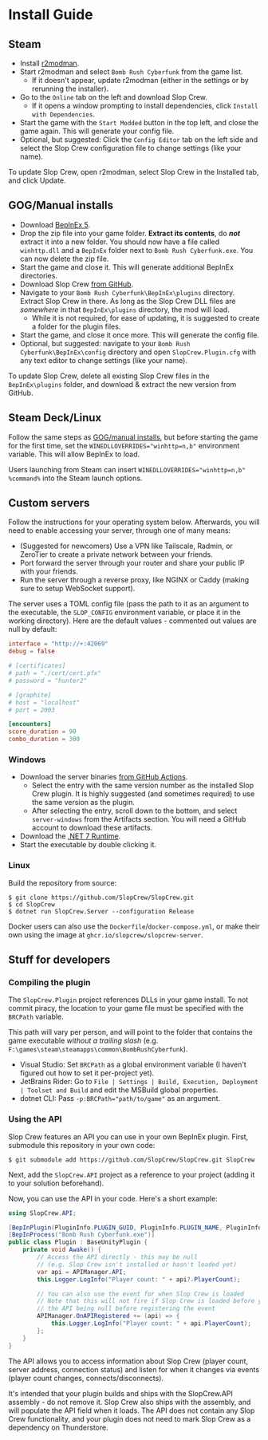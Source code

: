 # Install Guide

## Steam

- Install [r2modman](https://thunderstore.io/c/bomb-rush-cyberfunk/p/ebkr/r2modman/).
- Start r2modman and select `Bomb Rush Cyberfunk` from the game list.
  - If it doesn't appear, update r2modman (either in the settings or by rerunning the installer).
- Go to the `Online` tab on the left and download Slop Crew.
  - If it opens a window prompting to install dependencies, click `Install with Dependencies`.
- Start the game with the `Start Modded` button in the top left, and close the game again. This will generate your config file.
- Optional, but suggested: Click the `Config Editor` tab on the left side and select the Slop Crew configuration file to change settings (like your name).

To update Slop Crew, open r2modman, select Slop Crew in the Installed tab, and click Update.

## GOG/Manual installs

- Download [BepInEx 5](https://github.com/BepInEx/BepInEx/releases/download/v5.4.21/BepInEx_x64_5.4.21.0.zip).
- Drop the zip file into your game folder. **Extract its contents**, do ***not*** extract it into a new folder. You should now have a file called `winhttp.dll` and a `BepInEx` folder next to `Bomb Rush Cyberfunk.exe`. You can now delete the zip file.
- Start the game and close it. This will generate additional BepInEx directories.
- Download Slop Crew [from GitHub](https://github.com/SlopCrew/SlopCrew/releases).
- Navigate to your `Bomb Rush Cyberfunk\BepInEx\plugins` directory. Extract Slop Crew in there. As long as the Slop Crew DLL files are *somewhere* in that `BepInEx\plugins` directory, the mod will load.
  - While it is not required, for ease of updating, it is suggested to create a folder for the plugin files.
- Start the game, and close it once more. This will generate the config file.
- Optional, but suggested: navigate to your `Bomb Rush Cyberfunk\BepInEx\config` directory and open `SlopCrew.Plugin.cfg` with any text editor to change settings (like your name).

To update Slop Crew, delete all existing Slop Crew files in the `BepInEx\plugins` folder, and download & extract the new version from GitHub.

## Steam Deck/Linux

Follow the same steps as [GOG/manual installs](#gogmanual-installs), but before starting the game for the first time, set the `WINEDLLOVERRIDES="winhttp=n,b"` environment variable. This will allow BepInEx to load.

Users launching from Steam can insert `WINEDLLOVERRIDES="winhttp=n,b" %command%` into the Steam launch options.

## Custom servers

Follow the instructions for your operating system below. Afterwards, you will need to enable accessing your server, through one of many means:

- (Suggested for newcomers) Use a VPN like Tailscale, Radmin, or ZeroTier to create a private network between your friends.
- Port forward the server through your router and share your public IP with your friends.
- Run the server through a reverse proxy, like NGINX or Caddy (making sure to setup WebSocket support).

The server uses a TOML config file (pass the path to it as an argument to the executable, the `SLOP_CONFIG` environment variable, or place it in the working directory). Here are the default values - commented out values are null by default:

```toml
interface = "http://+:42069"
debug = false

# [certificates]
# path = "./cert/cert.pfx"
# password = "hunter2"

# [graphite]
# host = "localhost"
# port = 2003

[encounters]
score_duration = 90
combo_duration = 300
```

### Windows

- Download the server binaries [from GitHub Actions](https://github.com/SlopCrew/SlopCrew/actions/workflows/server-build.yml?query=branch%3Amain+event%3Apush).
  - Select the entry with the same version number as the installed Slop Crew plugin. It is highly suggested (and sometimes required) to use the same version as the plugin.
  - After selecting the entry, scroll down to the bottom, and select `server-windows` from the Artifacts section. You will need a GitHub account to download these artifacts.
- Download the [.NET 7 Runtime](https://dotnet.microsoft.com/en-us/download/dotnet/thank-you/runtime-7.0.10-windows-x64-installer).
- Start the executable by double clicking it.

### Linux

Build the repository from source:

```shell
$ git clone https://github.com/SlopCrew/SlopCrew.git
$ cd SlopCrew
$ dotnet run SlopCrew.Server --configuration Release
```

Docker users can also use the `Dockerfile`/`docker-compose.yml`, or make their own using the image at `ghcr.io/slopcrew/slopcrew-server`.

## Stuff for developers

### Compiling the plugin

The `SlopCrew.Plugin` project references DLLs in your game install. To not commit piracy, the location to your game file must be specified with the `BRCPath` variable.

This path will vary per person, and will point to the folder that contains the game executable *without a trailing slash* (e.g. `F:\games\steam\steamapps\common\BombRushCyberfunk`).

- Visual Studio: Set `BRCPath` as a global environment variable (I haven't figured out how to set it per-project yet).
- JetBrains Rider: Go to `File | Settings | Build, Execution, Deployment | Toolset and Build` and edit the MSBuild global properties.
- dotnet CLI: Pass `-p:BRCPath="path/to/game"` as an argument.

### Using the API

Slop Crew features an API you can use in your own BepInEx plugin. First, submodule this repository in your own code:

```shell
$ git submodule add https://github.com/SlopCrew/SlopCrew.git SlopCrew
```

Next, add the `SlopCrew.API` project as a reference to your project (adding it to your solution beforehand).

Now, you can use the API in your code. Here's a short example:

```cs
using SlopCrew.API;

[BepInPlugin(PluginInfo.PLUGIN_GUID, PluginInfo.PLUGIN_NAME, PluginInfo.PLUGIN_VERSION)]
[BepInProcess("Bomb Rush Cyberfunk.exe")]
public class Plugin : BaseUnityPlugin {
    private void Awake() {
        // Access the API directly - this may be null
        // (e.g. Slop Crew isn't installed or hasn't loaded yet)
        var api = APIManager.API;
        this.Logger.LogInfo("Player count: " + api?.PlayerCount);

        // You can also use the event for when Slop Crew is loaded
        // Note that this will not fire if Slop Crew is loaded before yours; check for
        // the API being null before registering the event
        APIManager.OnAPIRegistered += (api) => {
            this.Logger.LogInfo("Player count: " + api.PlayerCount);
        };
    }
}
```

The API allows you to access information about Slop Crew (player count, server address, connection status) and listen for when it changes via events (player count changes, connects/disconnects).

It's intended that your plugin builds and ships with the SlopCrew.API assembly - do not remove it. Slop Crew also ships with the assembly, and will populate the API field when it loads. The API does not contain any Slop Crew functionality, and your plugin does not need to mark Slop Crew as a dependency on Thunderstore.
